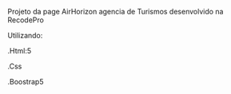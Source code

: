Projeto da page AirHorizon agencia de Turismos desenvolvido na RecodePro

Utilizando:

.Html:5

.Css

.Boostrap5
